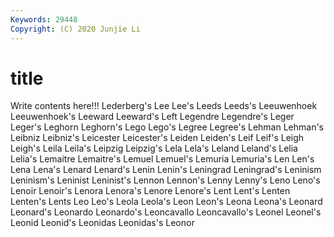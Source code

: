 ```yaml
---
Keywords: 29448
Copyright: (C) 2020 Junjie Li
---
```


# title

Write contents here!!!
Lederberg's 
Lee 
Lee's 
Leeds 
Leeds's 
Leeuwenhoek 
Leeuwenhoek's
Leeward 
Leeward's 
Left 
Legendre 
Legendre's 
Leger 
Leger's 
Leghorn 
Leghorn's 
Lego
Lego's 
Legree 
Legree's 
Lehman 
Lehman's 
Leibniz 
Leibniz's 
Leicester 
Leicester's 
Leiden
Leiden's 
Leif 
Leif's 
Leigh 
Leigh's 
Leila 
Leila's 
Leipzig 
Leipzig's 
Lela
Lela's 
Leland 
Leland's 
Lelia 
Lelia's 
Lemaitre 
Lemaitre's 
Lemuel 
Lemuel's 
Lemuria
Lemuria's 
Len 
Len's 
Lena 
Lena's 
Lenard 
Lenard's 
Lenin 
Lenin's 
Leningrad
Leningrad's 
Leninism 
Leninism's 
Leninist 
Leninist's 
Lennon 
Lennon's 
Lenny 
Lenny's 
Leno
Leno's 
Lenoir 
Lenoir's 
Lenora 
Lenora's 
Lenore 
Lenore's 
Lent 
Lent's 
Lenten
Lenten's 
Lents 
Leo 
Leo's 
Leola 
Leola's 
Leon 
Leon's 
Leona 
Leona's
Leonard 
Leonard's 
Leonardo 
Leonardo's 
Leoncavallo 
Leoncavallo's 
Leonel 
Leonel's 
Leonid 
Leonid's
Leonidas 
Leonidas's 
Leonor 
